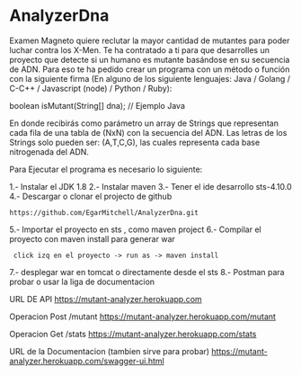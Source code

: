 # AnalyzerDna

Examen
Magneto quiere reclutar la mayor cantidad de mutantes para poder luchar
contra los X-Men.
Te ha contratado a ti para que desarrolles un proyecto que detecte si un
humano es mutante basándose en su secuencia de ADN.
Para eso te ha pedido crear un programa con un método o función con la siguiente firma (En
alguno de los siguiente lenguajes: Java / Golang / C-C++ / Javascript (node) / Python / Ruby):

boolean isMutant(String[] dna); // Ejemplo Java

En donde recibirás como parámetro un array de Strings que representan cada fila de una tabla
de (NxN) con la secuencia del ADN. Las letras de los Strings solo pueden ser: (A,T,C,G), las
cuales representa cada base nitrogenada del ADN.




Para Ejecutar el programa es necesario lo siguiente:

1.- Instalar el JDK 1.8
2.- Instalar maven
3.- Tener el ide desarrollo sts-4.10.0
4.- Descargar o clonar el projecto de github 

    https://github.com/EgarMitchell/AnalyzerDna.git
    
5.- Importar el proyecto en sts , como maven project
6.- Compilar el proyecto con maven install para generar war

     click izq en el proyecto -> run as -> maven install
    
7.- desplegar war en tomcat o directamente desde el sts
8.- Postman para probar o usar la liga de documentacion
    

URL DE API
    https://mutant-analyzer.herokuapp.com

Operacion Post /mutant
    https://mutant-analyzer.herokuapp.com/mutant

Operacion Get /stats
    https://mutant-analyzer.herokuapp.com/stats

URL de la Documentacion (tambien sirve para probar)
    https://mutant-analyzer.herokuapp.com/swagger-ui.html
